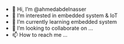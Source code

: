 - 👋 Hi, I’m @ahmedabdelnasser
- 👀 I’m interested in embedded system & IoT
- 🌱 I’m currently learning embedded system 
- 💞️ I’m looking to collaborate on ...
- 📫 How to reach me ...

<!---
ahmedabdelnasser30/ahmedabdelnasser30 is a ✨ special ✨ repository because its `README.md` (this file) appears on your GitHub profile.
You can click the Preview link to take a look at your changes.
--->
